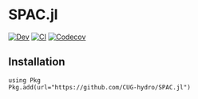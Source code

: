 # SPAC.jl

<!-- [![Stable](https://img.shields.io/badge/docs-stable-blue.svg)](https://CUG-hydro.github.io/SPAC.jl/stable) -->
[![Dev](https://img.shields.io/badge/docs-dev-blue.svg)](https://CUG-hydro.github.io/SPAC.jl/dev)
[![CI](https://github.com/CUG-hydro/SPAC.jl/actions/workflows/CI.yml/badge.svg)](https://github.com/CUG-hydro/SPAC.jl/actions/workflows/CI.yml)
[![Codecov](https://codecov.io/gh/CUG-hydro/SPAC.jl/branch/master/graph/badge.svg)](https://codecov.io/gh/CUG-hydro/SPAC.jl/tree/master)

## Installation

```
using Pkg
Pkg.add(url="https://github.com/CUG-hydro/SPAC.jl")
```

